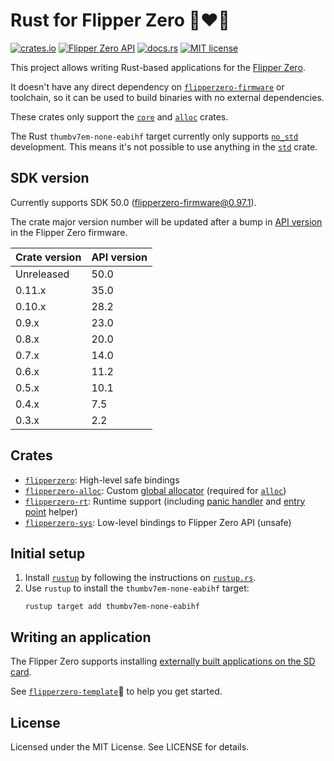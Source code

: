 # Rust for Flipper Zero 🐬❤️🦀

[![crates.io](https://img.shields.io/crates/v/flipperzero)](https://crates.io/crates/flipperzero)
[![Flipper Zero API](https://img.shields.io/badge/Flipper%20Zero%20API-50.0-orange)](https://github.com/flipperdevices/flipperzero-firmware/blob/0.97.1/targets/f7/api_symbols.csv)
[![docs.rs](https://img.shields.io/docsrs/flipperzero)](https://docs.rs/flipperzero)
[![MIT license](https://img.shields.io/crates/l/flipperzero)](LICENSE)

This project allows writing Rust-based applications for the [Flipper Zero](https://flipperzero.one/).

It doesn't have any direct dependency on [`flipperzero-firmware`](https://github.com/flipperdevices/flipperzero-firmware) or toolchain,
so it can be used to build binaries with no external dependencies.

These crates only support the [`core`](https://doc.rust-lang.org/core/) and [`alloc`](https://doc.rust-lang.org/alloc/) crates.

The Rust `thumbv7em-none-eabihf` target currently only supports [`no_std`](https://rust-embedded.github.io/book/intro/no-std.html) development.
This means it's not possible to use anything in the [`std`](https://doc.rust-lang.org/std/) crate.

## SDK version

Currently supports SDK 50.0 ([flipperzero-firmware@0.97.1](https://github.com/flipperdevices/flipperzero-firmware/tree/0.97.1)).

The crate major version number will be updated after a bump in [API version](https://github.com/flipperdevices/flipperzero-firmware/blob/release/targets/f7/api_symbols.csv) in the Flipper Zero firmware.

| Crate version | API version |
| ------------- | ----------- |
| Unreleased    | 50.0        |
| 0.11.x        | 35.0        |
| 0.10.x        | 28.2        |
| 0.9.x         | 23.0        |
| 0.8.x         | 20.0        |
| 0.7.x         | 14.0        |
| 0.6.x         | 11.2        |
| 0.5.x         | 10.1        |
| 0.4.x         | 7.5         |
| 0.3.x         | 2.2         |

## Crates

- [`flipperzero`](https://crates.io/crates/flipperzero): High-level safe bindings
- [`flipperzero-alloc`](https://crates.io/crates/flipperzero-alloc): Custom [global allocator](https://doc.rust-lang.org/std/alloc/trait.GlobalAlloc.html) (required for [`alloc`](https://doc.rust-lang.org/alloc/))
- [`flipperzero-rt`](https://crates.io/crates/flipperzero-rt): Runtime support (including [panic handler](https://docs.rs/flipperzero-rt/latest/flipperzero_rt/panic_handler/) and [entry point](https://docs.rs/flipperzero-rt/latest/flipperzero_rt/macro.entry.html) helper)
- [`flipperzero-sys`](https://crates.io/crates/flipperzero-sys): Low-level bindings to Flipper Zero API (unsafe)

## Initial setup

1. Install [`rustup`](https://rust-lang.github.io/rustup/) by following the instructions on [`rustup.rs`](https://rustup.rs/).
2. Use `rustup` to install the `thumbv7em-none-eabihf` target:
   ```
   rustup target add thumbv7em-none-eabihf
   ```

## Writing an application

The Flipper Zero supports installing [externally built applications on the SD card](https://github.com/flipperdevices/flipperzero-firmware/blob/dev/documentation/AppsOnSDCard.md).

See [`flipperzero-template`](https://github.com/flipperzero-rs/flipperzero-template)🚀 to help you get started.

## License

Licensed under the MIT License. See LICENSE for details.
